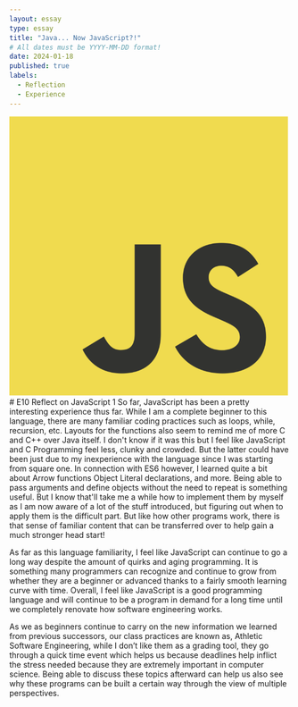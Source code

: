 ```yaml
---
layout: essay
type: essay
title: "Java... Now JavaScript?!"
# All dates must be YYYY-MM-DD format!
date: 2024-01-18
published: true
labels:
  - Reflection
  - Experience
---
```

<img class="img-fluid" src="../img/JavaScript-logo.png" width="500" height="500">
# E10 Reflect on JavaScript 1
So far, JavaScript has been a pretty interesting experience thus far. While I am a complete beginner to this language, there are many familiar coding practices such as loops, while, recursion, etc. Layouts for the functions also seem to remind me of more C and C++ over Java itself. I don't know if it was this but I feel like JavaScript and C Programming feel less, clunky and crowded. But the latter could have been just due to my inexperience with the language since I was starting from square one. In connection with ES6 however, I learned quite a bit about Arrow functions Object Literal declarations, and more. Being able to pass arguments and define objects without the need to repeat is something useful. But I know that'll take me a while how to implement them by myself as I am now aware of a lot of the stuff introduced, but figuring out when to apply them is the difficult part. But like how other programs work, there is that sense of familiar content that can be transferred over to help gain a much stronger head start!

As far as this language familiarity, I feel like JavaScript can continue to go a long way despite the amount of quirks and aging programming. It is something many programmers can recognize and continue to grow from whether they are a beginner or advanced thanks to a fairly smooth learning curve with time. Overall, I feel like JavaScript is a good programming language and will continue to be a program in demand for a long time until we completely renovate how software engineering works.

As we as beginners continue to carry on the new information we learned from previous successors, our class practices are known as, Athletic Software Engineering, while I don&rsquo;t like them as a grading tool, they go through a quick time event which helps us because deadlines help inflict the stress needed because they are extremely important in computer science. Being able to discuss these topics afterward can help us also see why these programs can be built a certain way through the view of multiple perspectives.
